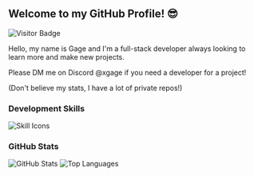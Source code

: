 ## Welcome to my GitHub Profile! 😎

![Visitor Badge](https://komarev.com/ghpvc/?username=gagedevs&color=red&label=Welcome!%20You+are+visitor+%23&style=for-the-badge)

Hello, my name is Gage and I'm a full-stack developer always looking to learn more and make new projects.

Please DM me on Discord @xgage if you need a developer for a project!

(Don't believe my stats, I have a lot of private repos!)

### Development Skills

![Skill Icons](https://skillicons.dev/icons?i=rust,js,react,ts,py,nodejs,html,css,sqlite,mysql,java,docker,cpp,bash)

### GitHub Stats

![GitHub Stats](https://github-readme-stats.vercel.app/api?username=xdevnightless&show_icons=true&title_color=red&bg_color=00000000&icon_color=red&hide_border=true&text_color=FF0000&card_width=350)
![Top Languages](https://github-readme-stats.vercel.app/api/top-langs/?username=gagedevs&layout=compact&title_color=red&bg_color=00000000&icon_color=red&hide_border=true&text_color=FF00000&card_width=350)
